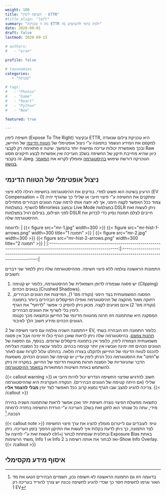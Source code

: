 ```yaml
---
weight: 100
title: "חשיפה לימין - ETTR"
#title_align: "left"
summary: "מה זו טכניקת ETTR ולמה כדאי להשתמש בה"
date: 2020-09-01
draft: false
lastmod: 2020-09-15

# authors: 
#   - "eran"

profile: false

# taxonomies
categories: 
   - "טכניקה"

# tags:
#   - "Photos"
#   - "Game"
#   - "React"
#   - "Python"
#   - "New"

featured: true

---
```


חשיפה לימין (Expose To The Right) ובקיצור ETTR, היא טכניקת צילום שנועדה למקסם את המידע הנשמר בתמונה ע"י ניצול אופטימלי של [הטווח הדינמי](#טווח-דינמי---dynamic-range) של החיישן, ובכך מאפשרת יכולות עריכה גמישות יותר בהמשך. שיטה זו מתאימה רק לקבצי Raw כיוון שהיא מחייבת תיקון של החשיפה בשלב העריכה ואין אפשרות לבצע תיקונים מסוג זה בקבצי Jpeg. 
הטכניקה דורשת שימוש [בהיסטוגרמה](/post/histogram/) ומומלץ לקרוא את [המאמר בנושא](/post/histogram/).

## ניצול אופטימלי של הטווח הדינמי
הרעיון בשיטה הוא פשוט למדי. בודקים את ההיסטוגרמה בחשיפה רגילה ללא פיצוי (EV Compensation = 0) ומתקנים את החשיפה ע"י פיצוי חיובי או שלילי כך שהגרף יהיה צמוד ככל האפשר לקצה הימני, אך לא יחצה אותו לרמה שבה הגוונים הבהירים מתחילים להשרף. במצלמות Mirrorless ובמצב Live Mode במצלמות DSLR ניתן לעשות זאת לפני הצילום, בצילום רגיל במצלמות DSLR חייבים לצלם תמונת נסיון כדי לבדוק את ההיסטוגרמה שלה. 

לדוגמה:
 | {{< figure src="mr-1.jpg" width=300 >}} {{< figure src="mr-hist-1-arrows.png" width=300 title="תמונה 1" >}}	|	{{< figure src="mr-2.jpg" width=300 >}} {{< figure src="mr-hist-2-arrows.png" width=300 title="תמונה 2" >}}	|
|:-----------------------------------------------------------------------------------------------------------------:|:-----------------------------------------------------------------------------------------------------------------:|

התמונות הראשונה צולמה ללא פיצוי חשיפה. מההיסטוגרמה שלה ניתן ללמוד שני דברים חשובים:
1. יש פסגה שצמודה לדופן השמאלית של ההיסטוגרמה, כלומר יש קטימה (Clipping) בגוונים הכהים (Crushed Shadows).
2. הפסגה המשמעותית בצד הימני (נקודה מס' 1), המייצגת את הגוונים הבהירים, רחוקה מאוד מהקצה של ההיסטוגרמה ואפילו הפיקסלים הבהירים ביותר בתמונה (נקודה מס' 2) אינם מגיעים לקצה. מכאן ניתן להסיק כי אפשר "לדחוף" את הגרף לימין בלי לשרוף את הגוונים הבהירים.  
המסקנה היא שהתמונה הזו חרגה מהטווח הדינמי של החיישן וכתוצאה מכך נקטמו הגוונים הכהים ומידע חשוב הלך לאיבוד.  
  
התמונה השניה צולמה עם פיצוי חשיפה של 2+ EV, כלומר התמונה הזו הובהרה בשתי [תחנות צמצם](/dictionary/#תחנות-צמצם-ומספרי-צמצם---f-stops-and-f-numbers). בהיסטוגרמה שלה ניתן לראות שאכן הגרף כולו זז ימינה אבל אין פסגה משמעותית הצמודה לימין, כלומר אין בתמונה פיקסלים שרופים. בנוסף, גם הפסגה של הגוונים הכהים זזה ימינה ועכשיו אין יותר קטימה בכהים. כלומר עכשיו כל הסצנה הצליחה להכנס לטווח הדינמי של החיישן ולהקלט בצורה מלאה. בהחלט עלול לקרות שגם לאחר ש"הזזנו" את ההסטוגרמה ככל הניתן לימין עדיין יש קטימה של הגוונים הכהים, משמעות הדבר שהניגודיות של הסצנה חורגת מהטווח הדינמי של החיישן. במקרה זה ניתן להשתמש באחת השיטות המתוארות [במאמר ההיסטוגרמה](/post/histogram/#dybamic_range_exceeded).

{{< callout warning >}}
חשוב להדגיש שפיצוי החשיפה הנדרש יכול להיות חיובי או שלילי (אם היתה קטימה של הגוונים הבהירים). הנקודה העקרונית היא שההיסטוגרמה צריכה להגיע למצב שבו הגרף נמצא קרוב ככל האפשר לצד ימין **מבלי להצמד אליו**.
{{< /callout >}}

כתוצאה מפעולת הפיצוי נוצרה חשיפת יתר ואכן אפשר לראות שהתמונה השניה בהירה מידי, עתה כל שנותר הוא לתקן זאת בשלב העריכה ע"י הורדת החשיפה בחזרה לרמתה הנכונה.[^1] 

{{< callout note >}}
טיפ: לעובדים עם לייטרום מומלץ להציג את ערך פיצוי החשיפה לצד התמונה, כך ניתן לדעת בקלות איך לעשות את התיקון ההפוך בזמן העריכה. ניתן לעשות זאת ע"י לחיצה על ctrl+j ובחלונית שנפתחת לבחור Exposure Bias באחת משתי הרשימות, Info 1  או Info 2 ואז לבחור את אותה רשימה ב-Show Info Overlay.
{{< /callout >}}

## איסוף מידע מקסימלי 


[^1]: בדוגמה הזו גם התמונה הראשונה לא חשופה נכון, השמיים הבהירים הטעו את מד האור וגרמו לחשיפת חסר כך שכדי להגיע לחשיפה נכונה יש צורך להוריד בעריכה רק 1 EV
